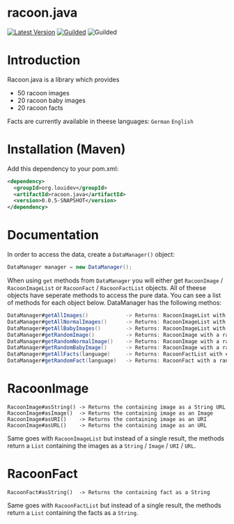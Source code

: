 # racoon.java

<a href="https://github.com/LouiDev/racoon.java/packages/1762981">![Latest Version](https://img.shields.io/badge/Latest%20Release-0.0.5--SNAPSHOT-yellow)</a>
<a href="https://www.guilded.gg/i/kamW6l4k">![Guilded](https://img.shields.io/badge/Guilded%20Server-Join-yellow)</a>
![Guilded](https://img.shields.io/badge/Java-17-yellow)

# Introduction
Racoon.java is a library which provides
- 50 racoon images
- 20 racoon baby images
- 20 racoon facts

Facts are currently available in theese languages:
``German``
``English``

# Installation (Maven)
Add this dependency to your pom.xml:
```xml
<dependency>
  <groupId>org.louidev</groupId>
  <artifactId>racoon.java</artifactId>
  <version>0.0.5-SNAPSHOT</version>
</dependency>
```

# Documentation
In order to access the data, create a ``DataManager()`` object:
```Java
DataManager manager = new DataManager();
```
When using ``get`` methods from ``DataManager`` you will either get ``RacoonImage`` / ``RacoonImageList`` or ``RacoonFact`` / ``RacoonFactList`` objects.
All of theese objects have seperate methods to access the pure data.
You can see a list of methods for each object below.
DataManager has the following methos:
```Java
DataManager#getAllImages()            -> Returns: RacoonImageList with every image
DataManager#getAllNormalImages()      -> Returns: RacoonImageList with every normal image
DataManager#getAllBabyImages()        -> Returns: RacoonImageList with every baby image
DataManager#getRandomImage()          -> Returns: RacoonImage with a random image
DataManager#getRandomNormalImage()    -> Returns: RacoonImage with a random normal image
DataManager#getRandomBabyImage()      -> Returns: RacoonImage with a random baby image
DataManager#getAllFacts(language)     -> Returns: RacoonFactList with every fact
DataManager#getRandomFact(language)   -> Returns: RacoonFact with a random fact
```

# RacoonImage
```
RacoonImage#asString() -> Returns the containing image as a String URL
RacoonImage#asImage()  -> Returns the containing image as an Image
RacoonImage#asURI()    -> Returns the containing image as an URI
RacoonImage#asURL()    -> Returns the containing image as an URL
```
Same goes with ``RacoonImageList`` but instead of a single result, the methods return a ``List`` containing the images as a ``String`` / ``Image`` / ``URI`` / ``URL``.

# RacoonFact
```
RacoonFact#asString()  -> Returns the containing fact as a String
```
Same goes with ``RacoonFactList`` but instead of a single result, the methods return a ``List`` containing the facts as a ``String``.
